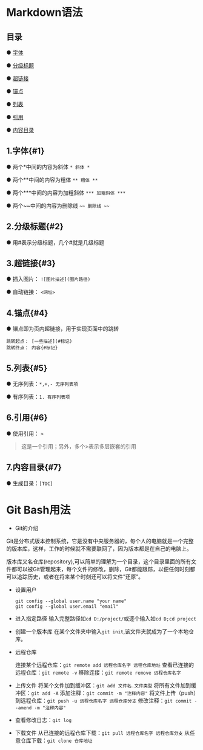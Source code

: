 # Markdown语法

## 目录

● [字体](#1)

● [分级标题](#2)

● [超链接](#3)

● [锚点](#4)

● [列表](#5)

● [引用](#6)

● [内容目录](#7)

## 1.字体{#1}

● 两个*中间的内容为斜体 `* 斜体 *`

● 两个**中间的内容为粗体 `** 粗体 **`

● 两个***中间的内容为加粗斜体 `*** 加粗斜体 ***`

● 两个~~中间的内容为删除线 `~~ 删除线 ~~`

## 2.分级标题{#2}

● 用#表示分级标题，几个#就是几级标题

## 3.超链接{#3}

● 插入图片： `![图片描述](图片路径)`

● 自动链接： `<网址>`

## 4.锚点{#4}

● 锚点即为页内超链接，用于实现页面中的跳转

 ```
 跳转起点： [一些描述](#标记)
 跳转终点： 内容{#标记}
 ```

## 5.列表{#5}

● 无序列表：`*,+,- 无序列表项`

● 有序列表：`1. 有序列表项 `

## 6.引用{#6}

● 使用引用： `>`

> 这是一个引用；另外，多个>表示多层嵌套的引用

## 7.内容目录{#7}

● 生成目录：`[TOC]`



# Git Bash用法

* Git的介绍

​		Git是分布式版本控制系统，它是没有中央服务器的，每个人的电脑就是一个完整的版本库，这样，工作的时候就不需要联网了，因为版本都是在自己的电脑上。

​		版本库又名仓库(repository),可以简单的理解为一个目录，这个目录里面的所有文件都可以被Git管理起来，每个文件的修改，删除，Git都能跟踪，以便任何时刻都可以追踪历史，或者在将来某个时刻还可以将文件”还原”。

* 设置用户
  ```
  git config --global user.name "your name"
  git config --global user.email "email"
  ```

* 进入指定路径
  输入完整路径如`cd D:/project/`或逐个输入如`cd D;cd project`

* 创建一个版本库
  在某个文件夹中输入`git init`,该文件夹就成为了一个本地仓库。

* 远程仓库

  连接某个远程仓库：`git remote add 远程仓库名字 远程仓库地址`
  查看已连接的远程仓库：`git remote -v`
  移除连接：`git remote remove 远程仓库名字`

* 上传文件
  将某个文件加到缓冲区：`git add 文件名.文件类型`
  将所有文件加到缓冲区：`git add -A`
  添加注释：`git commit -m "注释内容"`
  将文件上传（push）到远程仓库：`git push -u 远程仓库名字 远程仓库分支`
  修改注释：`git commit --amend -m "注释内容"`

* 查看修改日志：`git log`
* 下载文件
  从已连接的远程仓库下载：`git pull 远程仓库名字 远程仓库分支`
  从任意仓库下载：`git clone 仓库地址`
